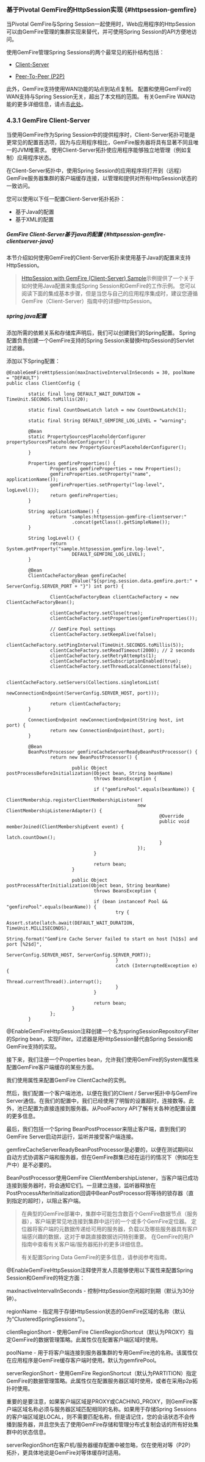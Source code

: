 ### 基于Pivotal GemFire的HttpSession实现 {#httpsession-gemfire}

当Pivotal GemFire与Spring Session一起使用时，Web应用程序的HttpSession可以由GemFire管理的集群实现来替代，并可使用Spring Session的API方便地访问。

使用GemFire管理Spring Sessions的两个最常见的拓扑结构包括：

* [Client-Server](https://docs.spring.io/spring-session/docs/1.3.1.RELEASE/reference/html5/#httpsession-gemfire-clientserver)

* [Peer-To-Peer \(P2P\)](https://docs.spring.io/spring-session/docs/1.3.1.RELEASE/reference/html5/#httpsession-gemfire-p2p)

此外，GemFire支持使用WAN功能的站点到站点复制。 配置和使用GemFire的WAN支持与Spring Session无关，超出了本文档的范围。 有关GemFire WAN功能的更多详细信息，请点击[此处](https://docs.spring.io/spring-data-gemfire/docs/current/reference/html/#bootstrap:gateway)。

### 4.3.1 GemFire Client-Server

当使用GemFire作为Spring Session中的提供程序时，Client-Server拓扑可能是更常见的配置首选项，因为与应用程序相比，GemFire服务器将具有显著不同且唯一的JVM堆需求。 使用Client-Server拓扑使应用程序能够独立地管理（例如复制）应用程序状态。

在Client-Server拓扑中，使用Spring Session的应用程序将打开到（远程）GemFire服务器集群的客户端缓存连接，以管理和提供对所有HttpSession状态的一致访问。

您可以使用以下任一配置Client-Server拓扑拓扑：

* 基于Java的配置
* 基于XML的配置

##### GemFire Client-Server基于java的配置 {#httpsession-gemfire-clientserver-java}

本节介绍如何使用GemFire的Client-Server拓扑来使用基于Java的配置来支持HttpSession。

> [HttpSession with GemFire \(Client-Server\) Sample](https://docs.spring.io/spring-session/docs/1.3.1.RELEASE/reference/html5/#samples)示例提供了一个关于如何使用Java配置来集成Spring Session和GemFire的工作示例。 您可以阅读下面的集成基本步骤，但是当您与自己的应用程序集成时，建议您遵循GemFire（Client-Server）指南中的详细HttpSession。

##### spring  java配置

添加所需的依赖关系和存储库声明后，我们可以创建我们的Spring配置。 Spring配置负责创建一个GemFire支持的Spring Session来替换HttpSession的Servlet过滤器。

添加以下Spring配置：

```
@EnableGemFireHttpSession(maxInactiveIntervalInSeconds = 30, poolName = "DEFAULT")
public class ClientConfig {

        static final long DEFAULT_WAIT_DURATION = TimeUnit.SECONDS.toMillis(20);

        static final CountDownLatch latch = new CountDownLatch(1);

        static final String DEFAULT_GEMFIRE_LOG_LEVEL = "warning";

        @Bean
        static PropertySourcesPlaceholderConfigurer propertySourcesPlaceholderConfigurer() {
                return new PropertySourcesPlaceholderConfigurer();
        }

        Properties gemfireProperties() {
                Properties gemfireProperties = new Properties();
                gemfireProperties.setProperty("name", applicationName());
                gemfireProperties.setProperty("log-level", logLevel());
                return gemfireProperties;
        }

        String applicationName() {
                return "samples:httpsession-gemfire-clientserver:"
                        .concat(getClass().getSimpleName());
        }

        String logLevel() {
                return System.getProperty("sample.httpsession.gemfire.log-level",
                        DEFAULT_GEMFIRE_LOG_LEVEL);
        }

        @Bean
        ClientCacheFactoryBean gemfireCache(
                        @Value("${spring.session.data.gemfire.port:" + ServerConfig.SERVER_PORT + "}") int port) {

                ClientCacheFactoryBean clientCacheFactory = new ClientCacheFactoryBean();

                clientCacheFactory.setClose(true);
                clientCacheFactory.setProperties(gemfireProperties());

                // GemFire Pool settings
                clientCacheFactory.setKeepAlive(false);
                clientCacheFactory.setPingInterval(TimeUnit.SECONDS.toMillis(5));
                clientCacheFactory.setReadTimeout(2000); // 2 seconds
                clientCacheFactory.setRetryAttempts(1);
                clientCacheFactory.setSubscriptionEnabled(true);
                clientCacheFactory.setThreadLocalConnections(false);

                clientCacheFactory.setServers(Collections.singletonList(
                        newConnectionEndpoint(ServerConfig.SERVER_HOST, port)));

                return clientCacheFactory;
        }

        ConnectionEndpoint newConnectionEndpoint(String host, int port) {
                return new ConnectionEndpoint(host, port);
        }

        @Bean
        BeanPostProcessor gemfireCacheServerReadyBeanPostProcessor() {
                return new BeanPostProcessor() {

                        public Object postProcessBeforeInitialization(Object bean, String beanName)
                                throws BeansException {

                                if ("gemfirePool".equals(beanName)) {
                                        ClientMembership.registerClientMembershipListener(
                                                new ClientMembershipListenerAdapter() {
                                                        @Override
                                                        public void memberJoined(ClientMembershipEvent event) {
                                                                latch.countDown();
                                                        }
                                                });
                                }

                                return bean;
                        }

                        public Object postProcessAfterInitialization(Object bean, String beanName)
                                throws BeansException {

                                if (bean instanceof Pool && "gemfirePool".equals(beanName)) {
                                        try {
                                                Assert.state(latch.await(DEFAULT_WAIT_DURATION, TimeUnit.MILLISECONDS),
                                                        String.format("GemFire Cache Server failed to start on host [%1$s] and port [%2$d]",
                                                                ServerConfig.SERVER_HOST, ServerConfig.SERVER_PORT));
                                        }
                                        catch (InterruptedException e) {
                                                Thread.currentThread().interrupt();
                                        }
                                }

                                return bean;
                        }
                };
        }
```

@EnableGemFireHttpSession注释创建一个名为springSessionRepositoryFilter的Spring bean，实现Filter。过滤器是用HttpSession替代由Spring Session和GemFire支持的实现。

接下来，我们注册一个Properties bean，允许我们使用GemFire的System属性来配置GemFire客户端缓存的某些方面。

我们使用属性来配置GemFire ClientCache的实例。

然后，我们配置一个客户端池池，以便在我们的Client / Server拓扑中与GemFire Server通信。在我们的配置中，我们已经使用了明智的设置超时，连接数等。此外，池已配置为直接连接到服务器。从PoolFactory API了解有关各种池配置设置的更多信息。

最后，我们包括一个Spring BeanPostProcessor来阻止客户端，直到我们的GemFire Server启动并运行，监听并接受客户端连接。

gemfireCacheServerReadyBeanPostProcessor是必要的，以便在测试期间以自动方式协调客户端和服务器，但在GemFire群集已经在运行的情况下（例如在生产中）是不必要的。

BeanPostProcessor使用GemFire ClientMembershipListener，当客户端已成功连接到服务器时，将会通知它们。一旦建立连接，监听器释放在PostProcessAfterInitialization回调中BeanPostProcessor将等待的锁存器（直到指定的超时），以阻止客户端。

> 在典型的GemFire部署中，集群中可能包含数百个GemFire数据节点（服务器），客户端更常见地连接到集群中运行的一个或多个GemFire定位器。 定位器将客户端的元数据传递给可用的服务器，负载以及哪些服务器具有客户端感兴趣的数据，这对于单跳直接数据访问特别重要。 在GemFire的用户指南中查看有关客户端/服务器拓扑的更多详细信息。
>
> 有关配置Spring Data GemFire的更多信息，请参阅参考指南。

@EnableGemFireHttpSession注释使开发人员能够使用以下属性来配置Spring Session和GemFire的特定方面：



maxInactiveIntervalInSeconds - 控制HttpSession空闲超时到期（默认为30分钟）。



regionName - 指定用于存储HttpSession状态的GemFire区域的名称（默认为“ClusteredSpringSessions”）。



clientRegionShort - 使用GemFire ClientRegionShortcut（默认为PROXY）指定GemFire的数据管理策略。此属性仅在配置客户端区域时使用。



poolName - 用于将客户端连接到服务器集群的专用GemFire池的名称。该属性仅在应用程序是GemFire缓存客户端时使用。默认为gemfirePool。



serverRegionShort - 使用GemFire RegionShortcut（默认为PARTITION）指定GemFire的数据管理策略。此属性仅在配置服务器区域时使用，或者在采用p2p拓扑时使用。



重要的是要注意，如果客户端区域是PROXY或CACHING\_PROXY，则GemFire客户端区域名称必须与服务器区域匹配相同的名称。如果用于存储Spring Sessions的客户端区域是LOCAL，则不需要匹配名称，但是请记住，您的会话状态不会传播到服务器，并且您失去了使用GemFire存储和管理分布式复制会话的所有好处集群中的状态信息。

serverRegionShort在客户机/服务器缓存配置中被忽略，仅在使用对等（P2P）拓扑，更具体地说是GemFire对等体缓存时适用。
